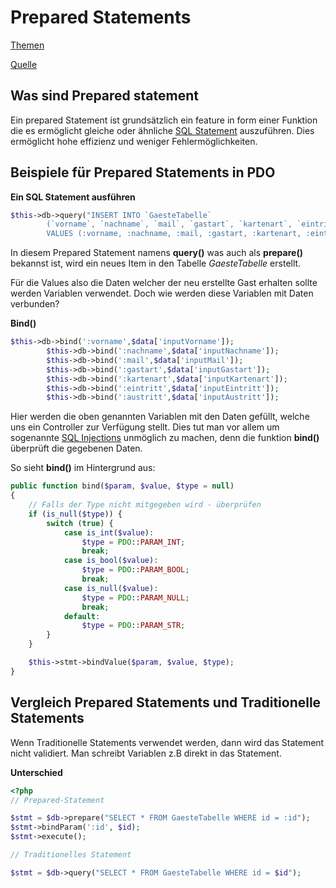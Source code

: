 # Prepared Statements

[Themen](MD/THEMEN.md)

[Quelle](https://www.w3schools.com/php/php_mysql_prepared_statements.asp)

## Was sind Prepared statement

Ein prepared Statement ist grundsätzlich ein feature in form einer Funktion die es ermöglicht gleiche oder ähnliche [SQL Statement](https://www.dataquest.io/blog/sql-commands/) auszuführen. Dies ermöglicht hohe effizienz und weniger Fehlermöglichkeiten.

## Beispiele für Prepared Statements in PDO

**Ein SQL Statement ausführen**

```php
$this->db->query("INSERT INTO `GaesteTabelle` 
        (`vorname`, `nachname`, `mail`, `gastart`, `kartenart`, `eintritt`, `austritt`)
        VALUES (:vorname, :nachname, :mail, :gastart, :kartenart, :eintritt, :austritt)");
```

In diesem Prepared Statement namens **query()** was auch als **prepare()** bekannst ist, wird ein neues Item in den Tabelle *GaesteTabelle* erstellt.

Für die Values also die Daten welcher der neu erstellte Gast erhalten sollte werden Variablen verwendet. Doch wie werden diese Variablen mit Daten verbunden?

**Bind()**

```php
$this->db->bind(':vorname',$data['inputVorname']);
        $this->db->bind(':nachname',$data['inputNachname']);
        $this->db->bind(':mail',$data['inputMail']);
        $this->db->bind(':gastart',$data['inputGastart']);
        $this->db->bind(':kartenart',$data['inputKartenart']);
        $this->db->bind(':eintritt',$data['inputEintritt']);
        $this->db->bind(':austritt',$data['inputAustritt']);
```

Hier werden die oben genannten Variablen mit den Daten gefüllt, welche uns ein Controller zur Verfügung stellt.
Dies tut man vor allem um sogenannte [SQL Injections](https://www.w3schools.com/sql/sql_injection.asp) unmöglich zu machen, denn die funktion **bind()** überprüft die gegebenen Daten.

So sieht **bind()** im Hintergrund aus:

```php
public function bind($param, $value, $type = null)
{
    // Falls der Type nicht mitgegeben wird - überprüfen
    if (is_null($type)) {
        switch (true) {
            case is_int($value):
                $type = PDO::PARAM_INT;
                break;
            case is_bool($value):
                $type = PDO::PARAM_BOOL;
                break;
            case is_null($value):
                $type = PDO::PARAM_NULL;
                break;
            default:
                $type = PDO::PARAM_STR;
        }
    }

    $this->stmt->bindValue($param, $value, $type);
}
```

## Vergleich Prepared Statements und Traditionelle Statements

Wenn Traditionelle Statements verwendet werden, dann wird das Statement nicht validiert. Man schreibt Variablen z.B direkt in das Statement.

**Unterschied**

```php
<?php
// Prepared-Statement

$stmt = $db->prepare("SELECT * FROM GaesteTabelle WHERE id = :id");
$stmt->bindParam(':id', $id);
$stmt->execute();

// Traditionelles Statement

$stmt = $db->query("SELECT * FROM GaesteTabelle WHERE id = $id");

```
